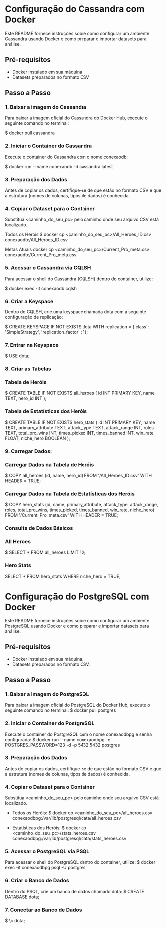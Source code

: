 # Configuração do Cassandra com Docker

Este README fornece instruções sobre como configurar um ambiente Cassandra usando Docker e como preparar e importar datasets para análise.

## Pré-requisitos

- Docker instalado em sua máquina
- Datasets preparados no formato CSV

## Passo a Passo

### 1. Baixar a imagem do Cassandra

Para baixar a imagem oficial do Cassandra do Docker Hub, execute o seguinte comando no terminal:

$ docker pull cassandra

 ### 2. Iniciar o Container do Cassandra
Execute o container do Cassandra com o nome conexaodb:

$ docker run --name conexaodb -d cassandra:latest

### 3. Preparação dos Dados
Antes de copiar os dados, certifique-se de que estão no formato CSV e que a estrutura (nomes de colunas, tipos de dados) é conhecida.

### 4. Copiar o Dataset para o Container
Substitua <caminho_do_seu_pc> pelo caminho onde seu arquivo CSV está localizado.

Todos os Heróis
$ docker cp <caminho_do_seu_pc>/All_Heroes_ID.csv conexaodb:/All_Heroes_ID.csv

Metas Atuais
docker cp <caminho_do_seu_pc>/Current_Pro_meta.csv conexaodb:/Current_Pro_meta.csv

### 5. Acessar o Cassandra via CQLSH
Para acessar o shell do Cassandra (CQLSH) dentro do container, utilize:

$ docker exec -it conexaodb cqlsh

### 6. Criar a Keyspace
Dentro do CQLSH, crie uma keyspace chamada dota com a seguinte configuração de replicação:

$ CREATE KEYSPACE IF NOT EXISTS dota WITH replication = {'class': 'SimpleStrategy', 'replication_factor' : 1};

### 7. Entrar na Keyspace

$ USE dota;

### 8. Criar as Tabelas

### Tabela de Heróis

$ CREATE TABLE IF NOT EXISTS all_heroes (
    id INT PRIMARY KEY,
    name TEXT,
    hero_id INT
);

### Tabela de Estatísticas dos Heróis

$ CREATE TABLE IF NOT EXISTS hero_stats (
    id INT PRIMARY KEY,
    name TEXT,
    primary_attribute TEXT,
    attack_type TEXT,
    attack_range INT,
    roles TEXT,
    total_pro_wins INT,
    times_picked INT,
    times_banned INT,
    win_rate FLOAT,
    niche_hero BOOLEAN
);

### 9. Carregar Dados:

### Carregar Dados na Tabela de Heróis

$ COPY all_heroes (id, name, hero_id)
FROM '/All_Heroes_ID.csv'
WITH HEADER = TRUE;

### Carregar Dados na Tabela de Estatísticas dos Heróis

$ COPY hero_stats (id, name, primary_attribute, attack_type, attack_range, roles, total_pro_wins, times_picked, times_banned, win_rate, niche_hero)
FROM '/Current_Pro_meta.csv'
WITH HEADER = TRUE;


### Consulta de Dados Básicos

###  All Heroes
$ SELECT * FROM all_heroes LIMIT 10;

### Hero Stats
SELECT * FROM hero_stats WHERE niche_hero = TRUE;

# Configuração do PostgreSQL com Docker

Este README fornece instruções sobre como configurar um ambiente PostgreSQL usando Docker e como preparar e importar datasets para análise.

## Pré-requisitos

- Docker instalado em sua máquina.
- Datasets preparados no formato CSV.

## Passo a Passo

### 1. Baixar a Imagem do PostgreSQL

Para baixar a imagem oficial do PostgreSQL do Docker Hub, execute o seguinte comando no terminal:
$ docker pull postgres

### 2. Iniciar o Container do PostgreSQL

Execute o container do PostgreSQL com o nome conexaodbpg e senha configurada:
$ docker run --name conexaodbpg -e POSTGRES_PASSWORD=123 -d -p 5432:5432 postgres

### 3. Preparação dos Dados

Antes de copiar os dados, certifique-se de que estão no formato CSV e que a estrutura (nomes de colunas, tipos de dados) é conhecida.

### 4. Copiar o Dataset para o Container

Substitua <caminho_do_seu_pc> pelo caminho onde seu arquivo CSV está localizado.

- Todos os Heróis:
$ docker cp <caminho_do_seu_pc>/all_heroes.csv conexaodbpg:/var/lib/postgresql/data/all_heroes.csv

- Estatísticas dos Heróis:
$ docker cp <caminho_do_seu_pc>/stats_heroes.csv conexaodbpg:/var/lib/postgresql/data/stats_heroes.csv

### 5. Acessar o PostgreSQL via PSQL

Para acessar o shell do PostgreSQL dentro do container, utilize:
$ docker exec -it conexaodbpg psql -U postgres

### 6. Criar o Banco de Dados

Dentro do PSQL, crie um banco de dados chamado dota:
$ CREATE DATABASE dota;

### 7. Conectar ao Banco de Dados

$ \c dota;
